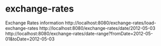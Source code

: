# exchange-rates
Exchange Rates information
http://localhost:8080/exchange-rates/load-exchange-rates
http://localhost:8080/exchange-rates/date/2012-05-03
http://localhost:8080/exchange-rates/date-range?fromDate=2012-05-01&toDate=2012-05-03
